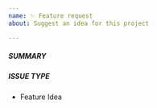 ```yaml
---
name: ✨ Feature request
about: Suggest an idea for this project

---
```


##### SUMMARY
<!--- Explain the problem briefly -->

##### ISSUE TYPE
 - Feature Idea

